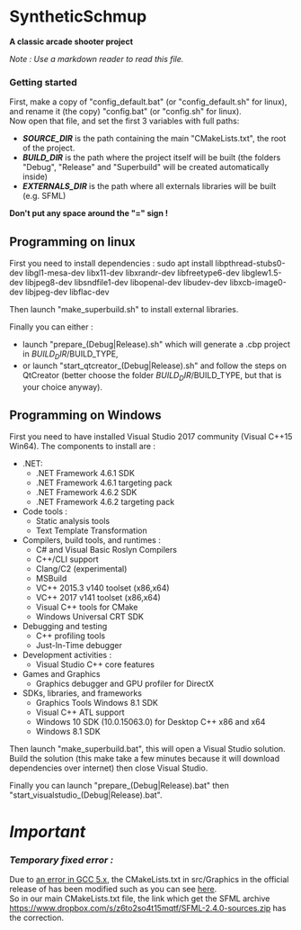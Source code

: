 # SyntheticSchmup
__A classic arcade shooter project__

_Note : Use a markdown reader to read this file._

### Getting started

First, make a copy of "config_default.bat" (or "config_default.sh" for linux), and rename it (the copy) "config.bat" (or "config.sh" for linux).  
Now open that file, and set the first 3 variables with full paths:
- __*SOURCE_DIR*__ is the path containing the main "CMakeLists.txt", the root of the project.  
- __*BUILD_DIR*__ is the path where the project itself will be built (the folders "Debug", "Release" and "Superbuild" will be created automatically inside)  
- __*EXTERNALS_DIR*__ is the path where all externals libraries will be built (e.g. SFML)  

__Don't put any space around the "=" sign !__

Programming on linux
--------------------
First you need to install dependencies :
sudo apt install libpthread-stubs0-dev libgl1-mesa-dev libx11-dev libxrandr-dev libfreetype6-dev libglew1.5-dev libjpeg8-dev libsndfile1-dev libopenal-dev libudev-dev libxcb-image0-dev libjpeg-dev libflac-dev

Then launch "make_superbuild.sh" to install external libraries.

Finally you can either :
* launch "prepare_(Debug|Release).sh" which will generate a .cbp project in $BUILD_DIR/$BUILD_TYPE,
* or launch "start_qtcreator_(Debug|Release).sh" and follow the steps on QtCreator (better choose the folder $BUILD_DIR/$BUILD_TYPE, but that is your choice anyway).

Programming on Windows
---------------------
First you need to have installed Visual Studio 2017 community (Visual C++15 Win64).
The components to install are :
- .NET:
  - .NET Framework 4.6.1 SDK
  - .NET Framework 4.6.1 targeting pack
  - .NET Framework 4.6.2 SDK
  - .NET Framework 4.6.2 targeting pack
- Code tools :
  - Static analysis tools
  - Text Template Transformation
- Compilers, build tools, and runtimes :
  - C# and Visual Basic Roslyn Compilers
  - C++/CLI support
  - Clang/C2 (experimental)
  - MSBuild
  - VC++ 2015.3 v140 toolset (x86,x64)
  - VC++ 2017 v141 toolset (x86,x64)
  - Visual C++ tools for CMake
  - Windows Universal CRT SDK
- Debugging and testing
  - C++ profiling tools
  - Just-In-Time debugger
- Development activities :
  - Visual Studio C++ core features
- Games and Graphics
  - Graphics debugger and GPU profiler for DirectX
- SDKs, libraries, and frameworks
  - Graphics Tools Windows 8.1 SDK
  - Visual C++ ATL support
  - Windows 10 SDK (10.0.15063.0) for Desktop C++ x86 and x64
  - Windows 8.1 SDK

Then launch "make_superbuild.bat", this will open a Visual Studio solution. Build the solution (this make take a few minutes because it will download dependencies over internet) then close Visual Studio.

Finally you can launch "prepare_(Debug|Release).bat" then "start\_visualstudio_(Debug|Release).bat".


# ***Important***
###  *Temporary fixed error :*
Due to [an error in GCC 5.x](http://en.sfml-dev.org/forums/index.php?topic=20394.0), the CMakeLists.txt in src/Graphics in the official release of has been modified such as you can see [here](https://web.archive.org/web/20160509014317/https://gitlab.peach-bun.com/pinion/SFML/commit/3383b4a472f0bd16a8161fb8760cd3e6333f1782.patch).  
So in our main CMakeLists.txt file, the link which get the SFML archive https://www.dropbox.com/s/z6to2so4t15mqtf/SFML-2.4.0-sources.zip has the correction.
